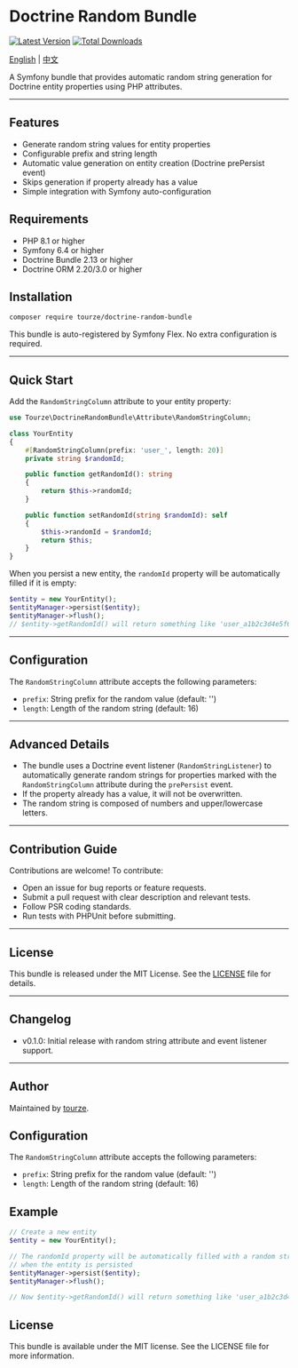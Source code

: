 # Doctrine Random Bundle

[![Latest Version](https://img.shields.io/packagist/v/tourze/doctrine-random-bundle.svg?style=flat-square)](https://packagist.org/packages/tourze/doctrine-random-bundle)
[![Total Downloads](https://img.shields.io/packagist/dt/tourze/doctrine-random-bundle.svg?style=flat-square)](https://packagist.org/packages/tourze/doctrine-random-bundle)

[English](README.md) | [中文](README.zh-CN.md)

A Symfony bundle that provides automatic random string generation for Doctrine entity properties using PHP attributes.

---

## Features

- Generate random string values for entity properties
- Configurable prefix and string length
- Automatic value generation on entity creation (Doctrine prePersist event)
- Skips generation if property already has a value
- Simple integration with Symfony auto-configuration

## Requirements

- PHP 8.1 or higher
- Symfony 6.4 or higher
- Doctrine Bundle 2.13 or higher
- Doctrine ORM 2.20/3.0 or higher

## Installation

```bash
composer require tourze/doctrine-random-bundle
```

This bundle is auto-registered by Symfony Flex. No extra configuration is required.

---

## Quick Start

Add the `RandomStringColumn` attribute to your entity property:

```php
use Tourze\DoctrineRandomBundle\Attribute\RandomStringColumn;

class YourEntity
{
    #[RandomStringColumn(prefix: 'user_', length: 20)]
    private string $randomId;

    public function getRandomId(): string
    {
        return $this->randomId;
    }

    public function setRandomId(string $randomId): self
    {
        $this->randomId = $randomId;
        return $this;
    }
}
```

When you persist a new entity, the `randomId` property will be automatically filled if it is empty:

```php
$entity = new YourEntity();
$entityManager->persist($entity);
$entityManager->flush();
// $entity->getRandomId() will return something like 'user_a1b2c3d4e5f6g7h8i9'
```

---

## Configuration

The `RandomStringColumn` attribute accepts the following parameters:

- `prefix`: String prefix for the random value (default: '')
- `length`: Length of the random string (default: 16)

---

## Advanced Details

- The bundle uses a Doctrine event listener (`RandomStringListener`) to automatically generate random strings for properties marked with the `RandomStringColumn` attribute during the `prePersist` event.
- If the property already has a value, it will not be overwritten.
- The random string is composed of numbers and upper/lowercase letters.

---

## Contribution Guide

Contributions are welcome! To contribute:

- Open an issue for bug reports or feature requests.
- Submit a pull request with clear description and relevant tests.
- Follow PSR coding standards.
- Run tests with PHPUnit before submitting.

---

## License

This bundle is released under the MIT License. See the [LICENSE](LICENSE) file for details.

---

## Changelog

- v0.1.0: Initial release with random string attribute and event listener support.

---

## Author

Maintained by [tourze](https://github.com/tourze).

## Configuration

The `RandomStringColumn` attribute accepts the following parameters:

- `prefix`: String prefix for the random value (default: '')
- `length`: Length of the random string (default: 16)

## Example

```php
// Create a new entity
$entity = new YourEntity();

// The randomId property will be automatically filled with a random string
// when the entity is persisted
$entityManager->persist($entity);
$entityManager->flush();

// Now $entity->getRandomId() will return something like 'user_a1b2c3d4e5f6g7h8i9'
```

## License

This bundle is available under the MIT license. See the LICENSE file for more information.
